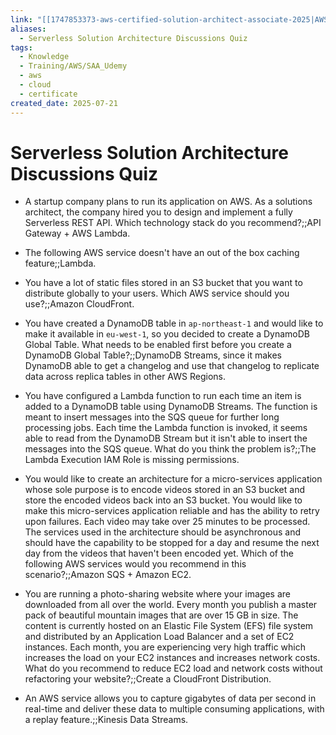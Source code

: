 ```yaml
---
link: "[[1747853373-aws-certified-solution-architect-associate-2025|AWS Certified Solution Architect Associate 2025]]"
aliases:
  - Serverless Solution Architecture Discussions Quiz
tags:
  - Knowledge
  - Training/AWS/SAA_Udemy
  - aws
  - cloud
  - certificate
created_date: 2025-07-21
---
```

# Serverless Solution Architecture Discussions Quiz
- A startup company plans to run its application on AWS. As a solutions architect, the company hired you to design and implement a fully Serverless REST API. Which technology stack do you recommend?;;API Gateway + AWS Lambda.
<!--SR:!2025-10-13,61,310-->
- The following AWS service doesn't have an out of the box caching feature;;Lambda.
<!--SR:!2025-10-08,20,268-->
- You have a lot of static files stored in an S3 bucket that you want to distribute globally to your users. Which AWS service should you use?;;Amazon CloudFront.
<!--SR:!2026-03-03,166,328-->
- You have created a DynamoDB table in `ap-northeast-1` and would like to make it available in `eu-west-1`, so you decided to create a DynamoDB Global Table. What needs to be enabled first before you create a DynamoDB Global Table?;;DynamoDB Streams, since it makes DynamoDB able to get a changelog and use that changelog to replicate data across replica tables in other AWS Regions.
<!--SR:!2025-10-15,22,270-->
- You have configured a Lambda function to run each time an item is added to a DynamoDB table using DynamoDB Streams. The function is meant to insert messages into the SQS queue for further long processing jobs. Each time the Lambda function is invoked, it seems able to read from the DynamoDB Stream but it isn't able to insert the messages into the SQS queue. What do you think the problem is?;;The Lambda Execution IAM Role is missing permissions.
<!--SR:!2026-02-05,136,308-->
- You would like to create an architecture for a micro-services application whose sole purpose is to encode videos stored in an S3 bucket and store the encoded videos back into an S3 bucket. You would like to make this micro-services application reliable and has the ability to retry upon failures. Each video may take over 25 minutes to be processed. The services used in the architecture should be asynchronous and should have the capability to be stopped for a day and resume the next day from the videos that haven't been encoded yet. Which of the following AWS services would you recommend in this scenario?;;Amazon SQS + Amazon EC2.
<!--SR:!2026-01-24,136,308-->
- You are running a photo-sharing website where your images are downloaded from all over the world. Every month you publish a master pack of beautiful mountain images that are over 15 GB in size. The content is currently hosted on an Elastic File System (EFS) file system and distributed by an Application Load Balancer and a set of EC2 instances. Each month, you are experiencing very high traffic which increases the load on your EC2 instances and increases network costs. What do you recommend to reduce EC2 load and network costs without refactoring your website?;;Create a CloudFront Distribution.
<!--SR:!2025-10-09,21,270-->
- An AWS service allows you to capture gigabytes of data per second in real-time and deliver these data to multiple consuming applications, with a replay feature.;;Kinesis Data Streams.
<!--SR:!2025-09-26,50,308-->

